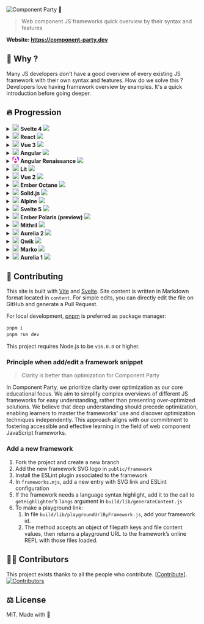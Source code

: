 ![Component Party 🎉](.github/banner.webp)

> Web component JS frameworks quick overview by their syntax and features

**Website: <https://component-party.dev>**

## 🤔 Why ?

Many JS developers don't have a good overview of every existing JS framework with their own syntax and features.
How do we solve this ? Developers love having framework overview by examples. It's a quick introduction before going deeper.

## 🔥 Progression

<!-- progression start -->
<details>
  <summary>
      <img width="18" height="18" src="public/framework/svelte.svg" />
      <b>Svelte 4</b>
      <img src="https://us-central1-progress-markdown.cloudfunctions.net/progress/100" />
  </summary>
  * [x] Reactivity
   * [x] Declare state
   * [x] Update state
   * [x] Computed state
* [x] Templating
   * [x] Minimal template
   * [x] Styling
   * [x] Loop
   * [x] Event click
   * [x] Dom ref
   * [x] Conditional
* [x] Lifecycle
   * [x] On mount
   * [x] On unmount
* [x] Component composition
   * [x] Props
   * [x] Emit to parent
   * [x] Slot
   * [x] Slot fallback
   * [x] Context
* [x] Form input
   * [x] Input text
   * [x] Checkbox
   * [x] Radio
   * [x] Select
* [x] Webapp features
   * [x] Render app
   * [x] Fetch data

</details>
<details>
  <summary>
      <img width="18" height="18" src="public/framework/react.svg" />
      <b>React</b>
      <img src="https://us-central1-progress-markdown.cloudfunctions.net/progress/100" />
  </summary>
  * [x] Reactivity
   * [x] Declare state
   * [x] Update state
   * [x] Computed state
* [x] Templating
   * [x] Minimal template
   * [x] Styling
   * [x] Loop
   * [x] Event click
   * [x] Dom ref
   * [x] Conditional
* [x] Lifecycle
   * [x] On mount
   * [x] On unmount
* [x] Component composition
   * [x] Props
   * [x] Emit to parent
   * [x] Slot
   * [x] Slot fallback
   * [x] Context
* [x] Form input
   * [x] Input text
   * [x] Checkbox
   * [x] Radio
   * [x] Select
* [x] Webapp features
   * [x] Render app
   * [x] Fetch data

</details>
<details>
  <summary>
      <img width="18" height="18" src="public/framework/vue.svg" />
      <b>Vue 3</b>
      <img src="https://us-central1-progress-markdown.cloudfunctions.net/progress/100" />
  </summary>
  * [x] Reactivity
   * [x] Declare state
   * [x] Update state
   * [x] Computed state
* [x] Templating
   * [x] Minimal template
   * [x] Styling
   * [x] Loop
   * [x] Event click
   * [x] Dom ref
   * [x] Conditional
* [x] Lifecycle
   * [x] On mount
   * [x] On unmount
* [x] Component composition
   * [x] Props
   * [x] Emit to parent
   * [x] Slot
   * [x] Slot fallback
   * [x] Context
* [x] Form input
   * [x] Input text
   * [x] Checkbox
   * [x] Radio
   * [x] Select
* [x] Webapp features
   * [x] Render app
   * [x] Fetch data

</details>
<details>
  <summary>
      <img width="18" height="18" src="public/framework/angular.svg" />
      <b>Angular</b>
      <img src="https://us-central1-progress-markdown.cloudfunctions.net/progress/100" />
  </summary>
  * [x] Reactivity
   * [x] Declare state
   * [x] Update state
   * [x] Computed state
* [x] Templating
   * [x] Minimal template
   * [x] Styling
   * [x] Loop
   * [x] Event click
   * [x] Dom ref
   * [x] Conditional
* [x] Lifecycle
   * [x] On mount
   * [x] On unmount
* [x] Component composition
   * [x] Props
   * [x] Emit to parent
   * [x] Slot
   * [x] Slot fallback
   * [x] Context
* [x] Form input
   * [x] Input text
   * [x] Checkbox
   * [x] Radio
   * [x] Select
* [x] Webapp features
   * [x] Render app
   * [x] Fetch data

</details>
<details>
  <summary>
      <img width="18" height="18" src="public/framework/angular-renaissance.svg" />
      <b>Angular Renaissance</b>
      <img src="https://us-central1-progress-markdown.cloudfunctions.net/progress/0" />
  </summary>
  * [ ] Reactivity
   * [ ] Declare state
   * [ ] Update state
   * [ ] Computed state
* [ ] Templating
   * [ ] Minimal template
   * [ ] Styling
   * [ ] Loop
   * [ ] Event click
   * [ ] Dom ref
   * [ ] Conditional
* [ ] Lifecycle
   * [ ] On mount
   * [ ] On unmount
* [ ] Component composition
   * [ ] Props
   * [ ] Emit to parent
   * [ ] Slot
   * [ ] Slot fallback
   * [ ] Context
* [ ] Form input
   * [ ] Input text
   * [ ] Checkbox
   * [ ] Radio
   * [ ] Select
* [ ] Webapp features
   * [ ] Render app
   * [ ] Fetch data

</details>
<details>
  <summary>
      <img width="18" height="18" src="public/framework/lit.svg" />
      <b>Lit</b>
      <img src="https://us-central1-progress-markdown.cloudfunctions.net/progress/100" />
  </summary>
  * [x] Reactivity
   * [x] Declare state
   * [x] Update state
   * [x] Computed state
* [x] Templating
   * [x] Minimal template
   * [x] Styling
   * [x] Loop
   * [x] Event click
   * [x] Dom ref
   * [x] Conditional
* [x] Lifecycle
   * [x] On mount
   * [x] On unmount
* [x] Component composition
   * [x] Props
   * [x] Emit to parent
   * [x] Slot
   * [x] Slot fallback
   * [x] Context
* [x] Form input
   * [x] Input text
   * [x] Checkbox
   * [x] Radio
   * [x] Select
* [x] Webapp features
   * [x] Render app
   * [x] Fetch data

</details>
<details>
  <summary>
      <img width="18" height="18" src="public/framework/vue.svg" />
      <b>Vue 2</b>
      <img src="https://us-central1-progress-markdown.cloudfunctions.net/progress/100" />
  </summary>
  * [x] Reactivity
   * [x] Declare state
   * [x] Update state
   * [x] Computed state
* [x] Templating
   * [x] Minimal template
   * [x] Styling
   * [x] Loop
   * [x] Event click
   * [x] Dom ref
   * [x] Conditional
* [x] Lifecycle
   * [x] On mount
   * [x] On unmount
* [x] Component composition
   * [x] Props
   * [x] Emit to parent
   * [x] Slot
   * [x] Slot fallback
   * [x] Context
* [x] Form input
   * [x] Input text
   * [x] Checkbox
   * [x] Radio
   * [x] Select
* [x] Webapp features
   * [x] Render app
   * [x] Fetch data

</details>
<details>
  <summary>
      <img width="18" height="18" src="public/framework/ember.svg" />
      <b>Ember Octane</b>
      <img src="https://us-central1-progress-markdown.cloudfunctions.net/progress/96" />
  </summary>
  * [x] Reactivity
   * [x] Declare state
   * [x] Update state
   * [x] Computed state
* [x] Templating
   * [x] Minimal template
   * [x] Styling
   * [x] Loop
   * [x] Event click
   * [x] Dom ref
   * [x] Conditional
* [x] Lifecycle
   * [x] On mount
   * [x] On unmount
* [x] Component composition
   * [x] Props
   * [x] Emit to parent
   * [x] Slot
   * [x] Slot fallback
   * [x] Context
* [x] Form input
   * [x] Input text
   * [x] Checkbox
   * [x] Radio
   * [x] Select
* [ ] Webapp features
   * [ ] Render app
   * [x] Fetch data

</details>
<details>
  <summary>
      <img width="18" height="18" src="public/framework/solid.svg" />
      <b>Solid.js</b>
      <img src="https://us-central1-progress-markdown.cloudfunctions.net/progress/100" />
  </summary>
  * [x] Reactivity
   * [x] Declare state
   * [x] Update state
   * [x] Computed state
* [x] Templating
   * [x] Minimal template
   * [x] Styling
   * [x] Loop
   * [x] Event click
   * [x] Dom ref
   * [x] Conditional
* [x] Lifecycle
   * [x] On mount
   * [x] On unmount
* [x] Component composition
   * [x] Props
   * [x] Emit to parent
   * [x] Slot
   * [x] Slot fallback
   * [x] Context
* [x] Form input
   * [x] Input text
   * [x] Checkbox
   * [x] Radio
   * [x] Select
* [x] Webapp features
   * [x] Render app
   * [x] Fetch data

</details>
<details>
  <summary>
      <img width="18" height="18" src="public/framework/alpine.svg" />
      <b>Alpine</b>
      <img src="https://us-central1-progress-markdown.cloudfunctions.net/progress/96" />
  </summary>
  * [x] Reactivity
   * [x] Declare state
   * [x] Update state
   * [x] Computed state
* [x] Templating
   * [x] Minimal template
   * [x] Styling
   * [x] Loop
   * [x] Event click
   * [x] Dom ref
   * [x] Conditional
* [x] Lifecycle
   * [x] On mount
   * [x] On unmount
* [ ] Component composition
   * [x] Props
   * [x] Emit to parent
   * [x] Slot
   * [x] Slot fallback
   * [ ] Context
* [x] Form input
   * [x] Input text
   * [x] Checkbox
   * [x] Radio
   * [x] Select
* [x] Webapp features
   * [x] Render app
   * [x] Fetch data

</details>
<details>
  <summary>
      <img width="18" height="18" src="public/framework/svelte.svg" />
      <b>Svelte 5</b>
      <img src="https://us-central1-progress-markdown.cloudfunctions.net/progress/100" />
  </summary>
  * [x] Reactivity
   * [x] Declare state
   * [x] Update state
   * [x] Computed state
* [x] Templating
   * [x] Minimal template
   * [x] Styling
   * [x] Loop
   * [x] Event click
   * [x] Dom ref
   * [x] Conditional
* [x] Lifecycle
   * [x] On mount
   * [x] On unmount
* [x] Component composition
   * [x] Props
   * [x] Emit to parent
   * [x] Slot
   * [x] Slot fallback
   * [x] Context
* [x] Form input
   * [x] Input text
   * [x] Checkbox
   * [x] Radio
   * [x] Select
* [x] Webapp features
   * [x] Render app
   * [x] Fetch data

</details>
<details>
  <summary>
      <img width="18" height="18" src="public/framework/ember.svg" />
      <b>Ember Polaris (preview)</b>
      <img src="https://us-central1-progress-markdown.cloudfunctions.net/progress/91" />
  </summary>
  * [x] Reactivity
   * [x] Declare state
   * [x] Update state
   * [x] Computed state
* [x] Templating
   * [x] Minimal template
   * [x] Styling
   * [x] Loop
   * [x] Event click
   * [x] Dom ref
   * [x] Conditional
* [x] Lifecycle
   * [x] On mount
   * [x] On unmount
* [x] Component composition
   * [x] Props
   * [x] Emit to parent
   * [x] Slot
   * [x] Slot fallback
   * [x] Context
* [x] Form input
   * [x] Input text
   * [x] Checkbox
   * [x] Radio
   * [x] Select
* [ ] Webapp features
   * [ ] Render app
   * [ ] Fetch data

</details>
<details>
  <summary>
      <img width="18" height="18" src="public/framework/mithril.svg" />
      <b>Mithril</b>
      <img src="https://us-central1-progress-markdown.cloudfunctions.net/progress/100" />
  </summary>
  * [x] Reactivity
   * [x] Declare state
   * [x] Update state
   * [x] Computed state
* [x] Templating
   * [x] Minimal template
   * [x] Styling
   * [x] Loop
   * [x] Event click
   * [x] Dom ref
   * [x] Conditional
* [x] Lifecycle
   * [x] On mount
   * [x] On unmount
* [x] Component composition
   * [x] Props
   * [x] Emit to parent
   * [x] Slot
   * [x] Slot fallback
   * [x] Context
* [x] Form input
   * [x] Input text
   * [x] Checkbox
   * [x] Radio
   * [x] Select
* [x] Webapp features
   * [x] Render app
   * [x] Fetch data

</details>
<details>
  <summary>
      <img width="18" height="18" src="public/framework/aurelia.svg" />
      <b>Aurelia 2</b>
      <img src="https://us-central1-progress-markdown.cloudfunctions.net/progress/100" />
  </summary>
  * [x] Reactivity
   * [x] Declare state
   * [x] Update state
   * [x] Computed state
* [x] Templating
   * [x] Minimal template
   * [x] Styling
   * [x] Loop
   * [x] Event click
   * [x] Dom ref
   * [x] Conditional
* [x] Lifecycle
   * [x] On mount
   * [x] On unmount
* [x] Component composition
   * [x] Props
   * [x] Emit to parent
   * [x] Slot
   * [x] Slot fallback
   * [x] Context
* [x] Form input
   * [x] Input text
   * [x] Checkbox
   * [x] Radio
   * [x] Select
* [x] Webapp features
   * [x] Render app
   * [x] Fetch data

</details>
<details>
  <summary>
      <img width="18" height="18" src="public/framework/qwik.svg" />
      <b>Qwik</b>
      <img src="https://us-central1-progress-markdown.cloudfunctions.net/progress/100" />
  </summary>
  * [x] Reactivity
   * [x] Declare state
   * [x] Update state
   * [x] Computed state
* [x] Templating
   * [x] Minimal template
   * [x] Styling
   * [x] Loop
   * [x] Event click
   * [x] Dom ref
   * [x] Conditional
* [x] Lifecycle
   * [x] On mount
   * [x] On unmount
* [x] Component composition
   * [x] Props
   * [x] Emit to parent
   * [x] Slot
   * [x] Slot fallback
   * [x] Context
* [x] Form input
   * [x] Input text
   * [x] Checkbox
   * [x] Radio
   * [x] Select
* [x] Webapp features
   * [x] Render app
   * [x] Fetch data

</details>
<details>
  <summary>
      <img width="18" height="18" src="public/framework/marko.svg" />
      <b>Marko</b>
      <img src="https://us-central1-progress-markdown.cloudfunctions.net/progress/100" />
  </summary>
  * [x] Reactivity
   * [x] Declare state
   * [x] Update state
   * [x] Computed state
* [x] Templating
   * [x] Minimal template
   * [x] Styling
   * [x] Loop
   * [x] Event click
   * [x] Dom ref
   * [x] Conditional
* [x] Lifecycle
   * [x] On mount
   * [x] On unmount
* [x] Component composition
   * [x] Props
   * [x] Emit to parent
   * [x] Slot
   * [x] Slot fallback
   * [x] Context
* [x] Form input
   * [x] Input text
   * [x] Checkbox
   * [x] Radio
   * [x] Select
* [x] Webapp features
   * [x] Render app
   * [x] Fetch data

</details>
<details>
  <summary>
      <img width="18" height="18" src="public/framework/aurelia.svg" />
      <b>Aurelia 1</b>
      <img src="https://us-central1-progress-markdown.cloudfunctions.net/progress/91" />
  </summary>
  * [x] Reactivity
   * [x] Declare state
   * [x] Update state
   * [x] Computed state
* [x] Templating
   * [x] Minimal template
   * [x] Styling
   * [x] Loop
   * [x] Event click
   * [x] Dom ref
   * [x] Conditional
* [x] Lifecycle
   * [x] On mount
   * [x] On unmount
* [ ] Component composition
   * [x] Props
   * [x] Emit to parent
   * [x] Slot
   * [x] Slot fallback
   * [ ] Context
* [x] Form input
   * [x] Input text
   * [x] Checkbox
   * [x] Radio
   * [x] Select
* [ ] Webapp features
   * [ ] Render app
   * [x] Fetch data

</details>
<!-- progression end -->

## 🤝 Contributing

This site is built with [Vite](https://vitejs.dev) and [Svelte](https://svelte.dev). Site content is written in Markdown format located in `content`. For simple edits, you can directly edit the file on GitHub and generate a Pull Request.

For local development, [pnpm](https://pnpm.io/) is preferred as package manager:

```bash
pnpm i
pnpm run dev
```

This project requires Node.js to be `v16.0.0` or higher.

### Principle when add/edit a framework snippet

> Clarity is better than optimization for Component Party

In Component Party, we prioritize clarity over optimization as our core educational focus. We aim to simplify complex overviews of different JS frameworks for easy understanding, rather than presenting over-optimized solutions.
We believe that deep understanding should precede optimization, enabling learners to master the frameworks' use and discover optimization techniques independently. This approach aligns with our commitment to fostering accessible and effective learning in the field of web component JavaScript frameworks.

### Add a new framework

1.  Fork the project and create a new branch
2.  Add the new framework SVG logo in `public/framework`
3.  Install the ESLint plugin associated to the framework
4.  In `frameworks.mjs`, add a new entry with SVG link and ESLint configuration
5.  If the framework needs a language syntax highlight, add it to the call to `getHighlighter`’s `langs` argument in `build/lib/generateContent.js`
6.  To make a playground link:
    1. In file `build/lib/playgroundUrlByFramework.js`, add your framework id.
    2. The method accepts an object of filepath keys and file content values, then returns a playground URL to the framework’s online REPL with those files loaded.

## 🧑‍💻 Contributors

This project exists thanks to all the people who contribute. \[[Contribute](CONTRIBUTING.md)].
[![Contributors](https://opencollective.com/component-party/contributors.svg?width=890&button=false)](https://github.com/matschik/component-party/graphs/contributors)

## ⚖️ License

MIT. Made with 💖
